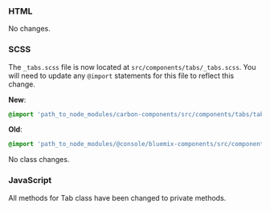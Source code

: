 ### HTML

No changes.

### SCSS

The `_tabs.scss` file is now located at `src/components/tabs/_tabs.scss`. You will need to update any `@import` statements for this file to reflect this change.

**New**: 
```scss
@import 'path_to_node_modules/carbon-components/src/components/tabs/tabs';
```

**Old**: 
```scss
@import 'path_to_node_modules/@console/bluemix-components/src/components/tabs/tabs';
```

No class changes.


### JavaScript

All methods for Tab class have been changed to private methods.
